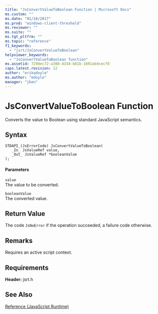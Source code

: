 ```yaml
---
title: "JsConvertValueToBoolean Function | Microsoft Docs"
ms.custom: ""
ms.date: "01/18/2017"
ms.prod: "windows-client-threshold"
ms.reviewer: ""
ms.suite: ""
ms.tgt_pltfrm: ""
ms.topic: "reference"
f1_keywords: 
  - "jsrt/JsConvertValueToBoolean"
helpviewer_keywords: 
  - "JsConvertValueToBoolean function"
ms.assetid: 7298ec72-a388-4334-b81b-1691ab4cecf0
caps.latest.revision: 12
author: "erikadoyle"
ms.author: "edoyle"
manager: "jken"
---
```

# JsConvertValueToBoolean Function
Converts the value to Boolean using standard JavaScript semantics.  
  
## Syntax  
  
```  
STDAPI_(JsErrorCode) JsConvertValueToBoolean(  
   _In_ JsValueRef value,  
   _Out_ JsValueRef *booleanValue  
);  
```  
  
#### Parameters  
 `value`  
 The value to be converted.  
  
 `booleanValue`  
 The converted value.  
  
## Return Value  
 The code `JsNoError` if the operation succeeded, a failure code otherwise.  
  
## Remarks  
 Requires an active script context.  
  
## Requirements  
 **Header:** jsrt.h  
  
## See Also  
 [Reference (JavaScript Runtime)](../chakra-hosting/reference-javascript-runtime.md)
